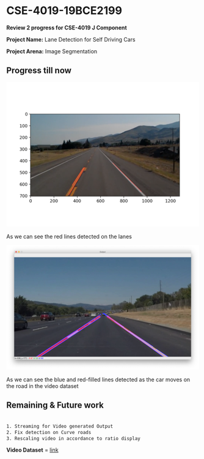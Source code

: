 # CSE-4019-19BCE2199

**Review 2 progress for CSE-4019 J Component**

**Project Name:** Lane Detection for Self Driving Cars

**Project Arena:** Image Segmentation

## Progress till now

<img src="./Figure_1.png" />

As we can see the red lines detected on the lanes

<img src="./OutputImage.png" />

As we can see the blue and red-filled lines detected as the car moves on the road in the video dataset

## Remaining & Future work

```

1. Streaming for Video generated Output
2. Fix detection on Curve roads 
3. Rescaling video in accordance to ratio display

```

**Video Dataset** = [link](https://www.youtube.com/playlist?list=PLPuW_E3R2ZUltRVlWuM3ngtL3jvScTj-Y)

